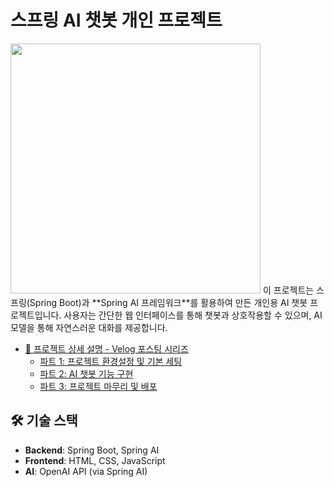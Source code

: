 # 스프링 AI 챗봇 개인 프로젝트
<img src="https://github.com/user-attachments/assets/d245d6b7-d202-4434-9456-90d17e6e040a" width="400">
이 프로젝트는 스프링(Spring Boot)과 **Spring AI 프레임워크**를 활용하여 만든 개인용 AI 챗봇 프로젝트입니다. 사용자는 간단한 웹 인터페이스를 통해 챗봇과 상호작용할 수 있으며, AI 모델을 통해 자연스러운 대화를 제공합니다.

- [📖 프로젝트 상세 설명 - Velog 포스팅 시리즈](https://velog.io/@26solitude)
  - [파트 1: 프로젝트 환경설정 및 기본 세팅](https://velog.io/@26solitude/%EC%8A%A4%ED%94%84%EB%A7%81-AI%EB%A1%9C-%EB%82%98%EB%A7%8C%EC%9D%98-%EC%B1%97%EB%B4%87-%EB%A7%8C%EB%93%A4%EA%B8%B0)
  - [파트 2: AI 챗봇 기능 구현](https://velog.io/@26solitude/%EC%8A%A4%ED%94%84%EB%A7%81-AI%EB%A1%9C-%EB%82%98%EB%A7%8C%EC%9D%98-%EC%B1%97%EB%B4%87-%EB%A7%8C%EB%93%A4%EA%B8%B0-2)
  - [파트 3: 프로젝트 마무리 및 배포](https://velog.io/@26solitude/%EC%8A%A4%ED%94%84%EB%A7%81-AI%EB%A1%9C-%EB%82%98%EB%A7%8C%EC%9D%98-%EC%B1%97%EB%B4%87-%EB%A7%8C%EB%93%A4%EA%B8%B0-3)

## 🛠 기술 스택

- **Backend**: Spring Boot, Spring AI
- **Frontend**: HTML, CSS, JavaScript
- **AI**: OpenAI API (via Spring AI)
